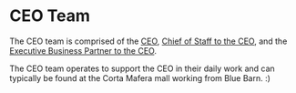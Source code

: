 # CEO Team
The CEO team is comprised of the [CEO](https://handbook.sourcegraph.com/team/ceo/), [Chief of Staff to the CEO](https://handbook.sourcegraph.com/team/#connor-obrien), and the [Executive Business Partner to the CEO](https://handbook.sourcegraph.com/team/#sally-voisen). 

The CEO team operates to support the CEO in their daily work and can typically be found at the Corta Mafera mall working from Blue Barn. :)  


